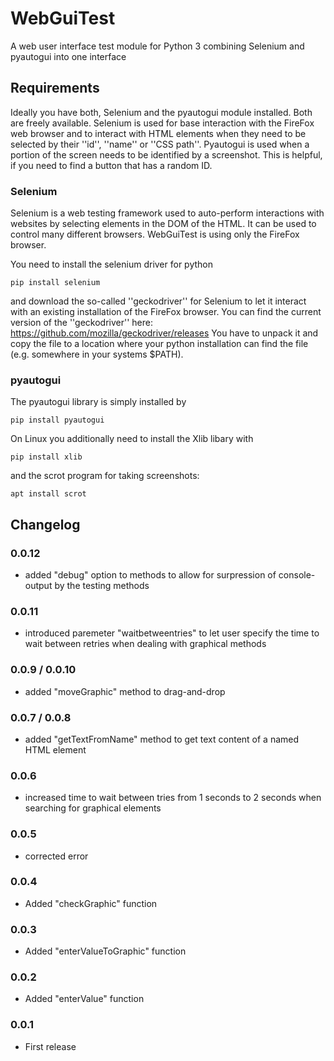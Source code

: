 # WebGuiTest
A web user interface test module for Python 3 combining Selenium and pyautogui into one interface

## Requirements

Ideally you have both, Selenium and the pyautogui module installed. Both are freely available.
Selenium is used for base interaction with the FireFox web browser and to interact with HTML elements when they need to be selected by their ''id'', ''name'' or ''CSS path''.
Pyautogui is used when a portion of the screen needs to be identified by a screenshot. This is helpful, if you need to find a button that has a random ID.

### Selenium

Selenium is a web testing framework used to auto-perform interactions with websites by selecting elements in the DOM of the HTML. It can be used to control many different browsers. WebGuiTest is using only the FireFox browser.

You need to install the selenium driver for python

    pip install selenium

and download the so-called ''geckodriver'' for Selenium to let it interact with an existing installation of the FireFox browser. You can find the current version of the ''geckodriver'' here: https://github.com/mozilla/geckodriver/releases
You have to unpack it and copy the file to a location where your python installation can find the file (e.g. somewhere in your systems $PATH).

### pyautogui

The pyautogui library is simply installed by

    pip install pyautogui

On Linux you additionally need to install the Xlib libary with

    pip install xlib

and the scrot program for taking screenshots:

    apt install scrot

## Changelog

### 0.0.12

  * added "debug" option to methods to allow for surpression of console-output by the testing methods

### 0.0.11

  * introduced paremeter "waitbetweentries" to let user specify the time to wait between retries when dealing with graphical methods

### 0.0.9 / 0.0.10

  * added "moveGraphic" method to drag-and-drop

### 0.0.7 / 0.0.8

  * added "getTextFromName" method to get text content of a named HTML element

### 0.0.6

  * increased time to wait between tries from 1 seconds to 2 seconds when searching for graphical elements

### 0.0.5

  * corrected error

### 0.0.4

  * Added "checkGraphic" function

### 0.0.3

  * Added "enterValueToGraphic" function

### 0.0.2

  * Added "enterValue" function

### 0.0.1

  * First release
